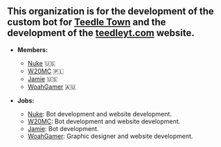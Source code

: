 ## This organization is for the development of the custom bot for [Teedle Town](https://discord.teedleyt.com) and the development of the [teedleyt.com](https://teedleyt.com) website.  

- **Members:**
  - [Nuke](https://github.com/mininukefromfallout) 🇺🇸
  - [W20MC](https://github.com/w20mc1) 🇵🇱
  - [Jamie](https://github.com/ripcheese12) 🇺🇸
  - [WoahGamer](https://github.com/WoahGamer) 🇦🇺

- **Jobs:**
  - [Nuke](https://github.com/mininukefromfallout): Bot development and website development.
  - [W20MC](https://github.com/w20mc1): Bot development and website development.
  - [Jamie](https://github.com/ripcheese12): Bot development. 
  - [WoahGamer](https://github.com/WoahGamer): Graphic designer and website development. 
